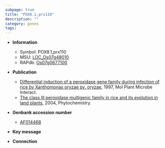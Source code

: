 ```yaml
---
subpage: true
title: "POX8.1,prx110"
description: ""
category: genes
tags: 
---
```


* **Information**  
    + Symbol: POX8.1,prx110  
    + MSU: [LOC_Os07g48010](http://rice.plantbiology.msu.edu/cgi-bin/ORF_infopage.cgi?orf=LOC_Os07g48010)  
    + RAPdb: [Os07g0677100](http://rapdb.dna.affrc.go.jp/viewer/gbrowse_details/irgsp1?name=Os07g0677100)  

* **Publication**  
    + [Differential induction of a peroxidase gene family during infection of rice by Xanthomonas oryzae pv. oryzae](http://www.ncbi.nlm.nih.gov/pubmed?term=Differential+induction+of+a+peroxidase+gene+family+during+infection+of+rice+by+Xanthomonas+oryzae+pv.+oryzae%5BTitle%5D), 1997, Mol Plant Microbe Interact.
    + [The class III peroxidase multigenic family in rice and its evolution in land plants](http://www.ncbi.nlm.nih.gov/pubmed?term=The+class+III+peroxidase+multigenic+family+in+rice+and+its+evolution+in+land+plants%5BTitle%5D), 2004, Phytochemistry.

* **Genbank accession number**  
    + [AF014468](http://www.ncbi.nlm.nih.gov/nuccore/AF014468)

* **Key message**  

* **Connection**  



